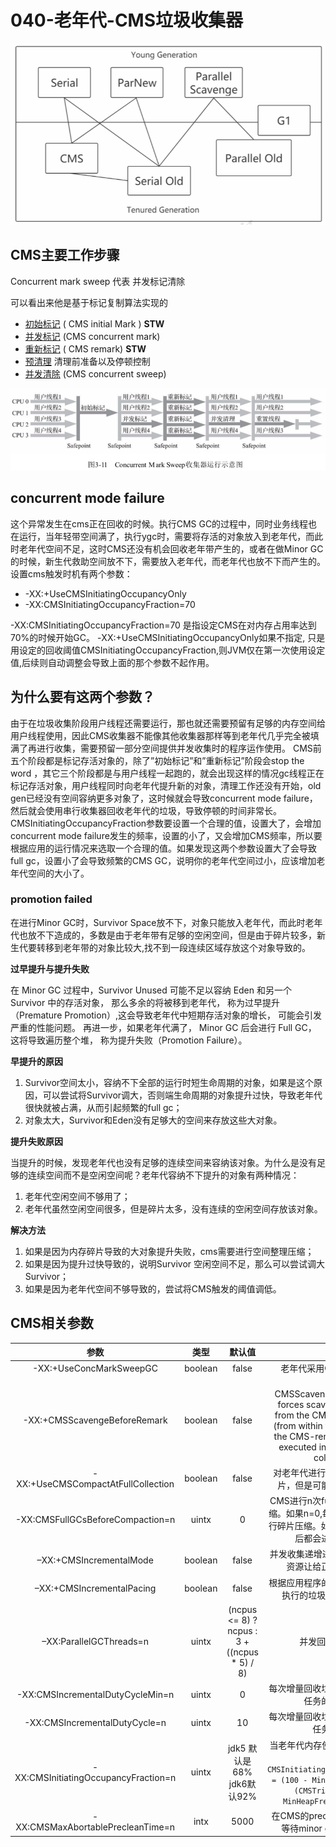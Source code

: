 # 040-老年代-CMS垃圾收集器

<img src="../../../../assets/image-20200908105903706.png" alt="image-20200908105903706" style="zoom:67%;" />

## CMS主要工作步骤

Concurrent mark sweep 代表 并发标记清除

可以看出来他是基于标记复制算法实现的

- [初始标记](#初始标记) ( CMS initial Mark ) **STW** 
- [并发标记](#并发标记) (CMS concurrent mark) 
- [重新标记](#重新标记) ( CMS remark)  **STW**
- [预清理](#预清理) 清理前准备以及停顿控制
- [并发清除](#并发清除) (CMS concurrent sweep)

![image-20200819185709003](../../../../assets/image-20200819185709003.png)

## concurrent mode failure

这个异常发生在cms正在回收的时候。执行CMS GC的过程中，同时业务线程也在运行，当年轻带空间满了，执行ygc时，需要将存活的对象放入到老年代，而此时老年代空间不足，这时CMS还没有机会回收老年带产生的，或者在做Minor GC的时候，新生代救助空间放不下，需要放入老年代，而老年代也放不下而产生的。
 设置cms触发时机有两个参数：

- -XX:+UseCMSInitiatingOccupancyOnly
- -XX:CMSInitiatingOccupancyFraction=70

-XX:CMSInitiatingOccupancyFraction=70 是指设定CMS在对内存占用率达到70%的时候开始GC。
 -XX:+UseCMSInitiatingOccupancyOnly如果不指定, 只是用设定的回收阈值CMSInitiatingOccupancyFraction,则JVM仅在第一次使用设定值,后续则自动调整会导致上面的那个参数不起作用。

## 为什么要有这两个参数？

 由于在垃圾收集阶段用户线程还需要运行，那也就还需要预留有足够的内存空间给用户线程使用，因此CMS收集器不能像其他收集器那样等到老年代几乎完全被填满了再进行收集，需要预留一部分空间提供并发收集时的程序运作使用。
 CMS前五个阶段都是标记存活对象的，除了”初始标记”和”重新标记”阶段会stop the word ，其它三个阶段都是与用户线程一起跑的，就会出现这样的情况gc线程正在标记存活对象，用户线程同时向老年代提升新的对象，清理工作还没有开始，old gen已经没有空间容纳更多对象了，这时候就会导致concurrent mode failure， 然后就会使用串行收集器回收老年代的垃圾，导致停顿的时间非常长。
 CMSInitiatingOccupancyFraction参数要设置一个合理的值，设置大了，会增加concurrent mode failure发生的频率，设置的小了，又会增加CMS频率，所以要根据应用的运行情况来选取一个合理的值。如果发现这两个参数设置大了会导致full gc，设置小了会导致频繁的CMS GC，说明你的老年代空间过小，应该增加老年代空间的大小了。

### promotion failed

在进行Minor GC时，Survivor Space放不下，对象只能放入老年代，而此时老年代也放不下造成的，多数是由于老年带有足够的空闲空间，但是由于碎片较多，新生代要转移到老年带的对象比较大,找不到一段连续区域存放这个对象导致的。

**过早提升与提升失败**

在 Minor GC 过程中，Survivor Unused 可能不足以容纳 Eden 和另一个 Survivor 中的存活对象， 那么多余的将被移到老年代， 称为过早提升（Premature Promotion）,这会导致老年代中短期存活对象的增长， 可能会引发严重的性能问题。 再进一步，如果老年代满了， Minor GC 后会进行 Full GC， 这将导致遍历整个堆， 称为提升失败（Promotion Failure）。

**早提升的原因**

1. Survivor空间太小，容纳不下全部的运行时短生命周期的对象，如果是这个原因，可以尝试将Survivor调大，否则端生命周期的对象提升过快，导致老年代很快就被占满，从而引起频繁的full gc；
2. 对象太大，Survivor和Eden没有足够大的空间来存放这些大对象。

**提升失败原因**

当提升的时候，发现老年代也没有足够的连续空间来容纳该对象。为什么是没有足够的连续空间而不是空闲空间呢？老年代容纳不下提升的对象有两种情况：

1. 老年代空闲空间不够用了；
2. 老年代虽然空闲空间很多，但是碎片太多，没有连续的空闲空间存放该对象。

**解决方法**

1. 如果是因为内存碎片导致的大对象提升失败，cms需要进行空间整理压缩；
2. 如果是因为提升过快导致的，说明Survivor 空闲空间不足，那么可以尝试调大 Survivor；
3. 如果是因为老年代空间不够导致的，尝试将CMS触发的阈值调低。

## CMS相关参数

|                 参数                 |  类型   |                    默认值                    |                             说明                             |
| :----------------------------------: | :-----: | :------------------------------------------: | :----------------------------------------------------------: |
|       -XX:+UseConcMarkSweepGC        | boolean |                    false                     |                   老年代采用CMS收集器收集                    |
|     -XX:+CMSScavengeBeforeRemark     | boolean |                    false                     | The CMSScavengeBeforeRemark forces scavenge invocation from the CMS-remark phase (from within the VM thread as the CMS-remark operation is executed in the foreground collector). |
|  -XX:+UseCMSCompactAtFullCollection  | boolean |                    false                     |    对老年代进行压缩，可以消除碎片，但是可能会带来性能消耗    |
|   -XX:CMSFullGCsBeforeCompaction=n   |  uintx  |                      0                       | CMS进行n次full gc后进行一次压缩。如果n=0,每次full gc后都会进行碎片压缩。如果n=0,每次full gc后都会进行碎片压缩 |
|       –XX:+CMSIncrementalMode        | boolean |                    false                     |     并发收集递增进行，周期性把cpu资源让给正在运行的应用      |
|      –XX:+CMSIncrementalPacing       | boolean |                    false                     |    根据应用程序的行为自动调整每次执行的垃圾回收任务的数量    |
|       –XX:ParallelGCThreads=n        |  uintx  | (ncpus <= 8) ? ncpus : 3 + ((ncpus * 5) / 8) |                       并发回收线程数量                       |
|   -XX:CMSIncrementalDutyCycleMin=n   |  uintx  |                      0                       |         每次增量回收垃圾的占总垃圾回收任务的最小比例         |
|    -XX:CMSIncrementalDutyCycle=n     |  uintx  |                      10                      |           每次增量回收垃圾的占总垃圾回收任务的比例           |
| -XX:CMSInitiatingOccupancyFraction=n |  uintx  |          jdk5 默认是68% jdk6默认92%          | 当老年代内存使用达到n%,开始回收。`CMSInitiatingOccupancyFraction = (100 - MinHeapFreeRatio) + (CMSTriggerRatio * MinHeapFreeRatio / 100)` |
|  -XX:CMSMaxAbortablePrecleanTime=n   |  intx   |                     5000                     |     在CMS的preclean阶段开始前，等待minor gc的最大时间。      |

